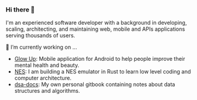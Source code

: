 ### Hi there 👋

I'm an experienced software developer with a background in developing, scaling, architecting, and maintaining web, mobile and APIs applications serving thousands of users.

🔭 I’m currently working on ...
* <a href="https://play.google.com/store/apps/details?id=com.glowup.mobile&hl=pt_BR">Glow Up</a>: Mobile application for Android to help people improve their mental health and beauty.
* <a href="https://github.com/nandowastaken/nes">NES</a>: I am building a NES emulator in Rust to learn low level coding and computer architecture.
* <a href="https://fernando-2.gitbook.io/dsa-docs">dsa-docs</a>: My own personal gitbook containing notes about data structures and algorithms.
